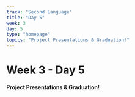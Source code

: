 ```yaml
---
track: "Second Language"
title: "Day 5"
week: 3
day: 5
type: "homepage"
topics: "Project Presentations & Graduation!"
---
```



# Week 3 - Day 5

#### Project Presentations & Graduation!
